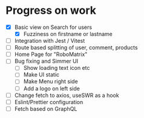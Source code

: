 # Progress on work

- [x]   Basic view on Search for users
    - [x]   Fuzziness on firstname or lastname
- [ ]   Integration with Jest / Vitest
- [ ]   Route based splitting of user, comment, products
- [ ]   Home Page for "RoboMatrix"
- [ ]   Bug fixing and Simmer UI
    - [ ] Show loading text icon etc
    - [ ] Make UI static
    - [ ] Make Menu right side
    - [ ] Add a logo on left side
- [ ]   Change fetch to axios, useSWR as a hook
- [ ]   Eslint/Prettier configuration
- [ ]   Fetch based on GraphQL
